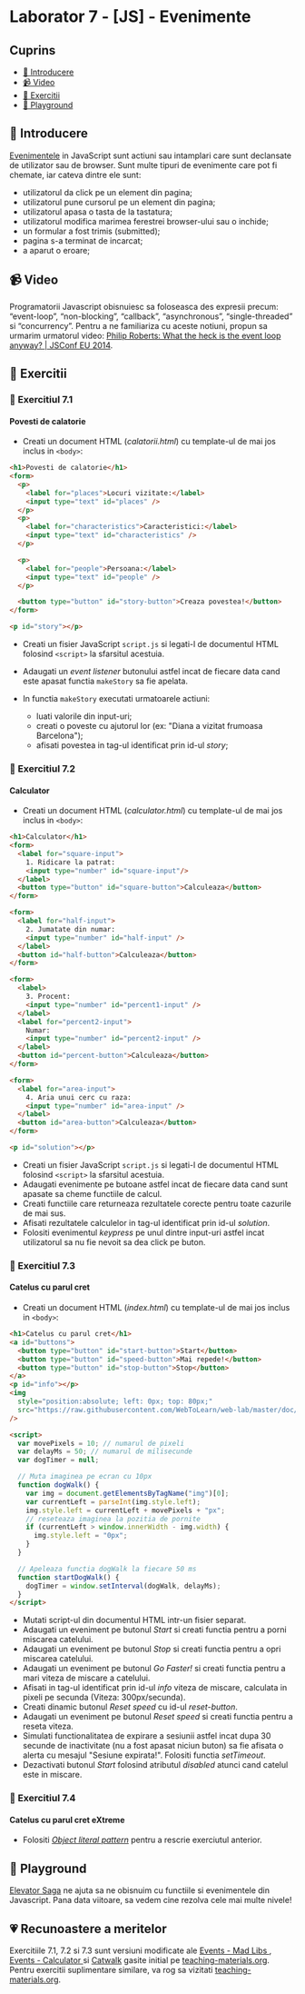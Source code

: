 # Laborator 7 - [JS] - Evenimente

## Cuprins

- [🦉 Introducere](#-Introducere)
- [📹 Video](#-Video)
- [🎢 Exercitii](#-Exercitii)
- [🚀 Playground](#-Playground)

## 🦉 Introducere

[Evenimentele](https://developer.mozilla.org/en-US/docs/Web/Events) in JavaScript sunt actiuni sau intamplari care sunt declansate de utilizator sau de browser.
Sunt multe tipuri de evenimente care pot fi chemate, iar cateva dintre ele sunt:

- utilizatorul da click pe un element din pagina;
- utilizatorul pune cursorul pe un element din pagina;
- utilizatorul apasa o tasta de la tastatura;
- utilizatorul modifica marimea ferestrei browser-ului sau o inchide;
- un formular a fost trimis (submitted);
- pagina s-a terminat de incarcat;
- a aparut o eroare;

## 📹 Video

Programatorii Javascript obisnuiesc sa foloseasca des expresii precum: “event-loop”, “non-blocking”, “callback”, “asynchronous”, “single-threaded” si “concurrency”. Pentru a ne familiariza cu aceste notiuni, propun sa urmarim urmatorul video:
[Philip Roberts: What the heck is the event loop anyway? | JSConf EU 2014](https://www.youtube.com/watch?v=8aGhZQkoFbQ&t=420s).

## 🎢 Exercitii

### 💪 Exercitiul 7.1

#### Povesti de calatorie

- Creati un document HTML (_calatorii.html_) cu template-ul de mai jos inclus in `<body>`:

```html
<h1>Povesti de calatorie</h1>
<form>
  <p>
    <label for="places">Locuri vizitate:</label>
    <input type="text" id="places" />
  </p>
  <p>
    <label for="characteristics">Caracteristici:</label>
    <input type="text" id="characteristics" />
  </p>

  <p>
    <label for="people">Persoana:</label>
    <input type="text" id="people" />
  </p>

  <button type="button" id="story-button">Creaza povestea!</button>
</form>

<p id="story"></p>
```

- Creati un fisier JavaScript `script.js` si legati-l de documentul HTML folosind `<script>` la sfarsitul acestuia.
- Adaugati un _event listener_ butonului astfel incat de fiecare data cand este apasat functia `makeStory` sa fie apelata.
- In functia `makeStory` executati urmatoarele actiuni:

  - luati valorile din input-uri;
  - creati o poveste cu ajutorul lor (ex: "Diana a vizitat frumoasa Barcelona");
  - afisati povestea in tag-ul identificat prin id-ul _story_;

### 💪 Exercitiul 7.2

#### Calculator

- Creati un document HTML (_calculator.html_) cu template-ul de mai jos inclus in `<body>`:

```html
<h1>Calculator</h1>
<form>
  <label for="square-input">
    1. Ridicare la patrat:
    <input type="number" id="square-input"/>
  </label>
  <button type="button" id="square-button">Calculeaza</button>
</form>

<form>
  <label for="half-input">
    2. Jumatate din numar:
    <input type="number" id="half-input" />
  </label>
  <button id="half-button">Calculeaza</button>
</form>

<form>
  <label>
    3. Procent:
    <input type="number" id="percent1-input" />
  </label>
  <label for="percent2-input">
    Numar:
    <input type="number" id="percent2-input" />
  </label>
  <button id="percent-button">Calculeaza</button>
</form>

<form>
  <label for="area-input">
    4. Aria unui cerc cu raza:
    <input type="number" id="area-input" />
  </label>
  <button id="area-button">Calculeaza</button>
</form>

<p id="solution"></p>
```

- Creati un fisier JavaScript `script.js` si legati-l de documentul HTML folosind `<script>` la sfarsitul acestuia.
- Adaugati evenimente pe butoane astfel incat de fiecare data cand sunt apasate sa cheme functiile de calcul.
- Creati functiile care returneaza rezultatele corecte pentru toate cazurile de mai sus.
- Afisati rezultatele calculelor in tag-ul identificat prin id-ul _solution_.
- Folositi evenimentul _keypress_ pe unul dintre input-uri astfel incat utilizatorul sa nu fie nevoit sa dea click pe buton.

### 💪 Exercitiul 7.3

#### Catelus cu parul cret

- Creati un document HTML (_index.html_) cu template-ul de mai jos inclus in `<body>`:

```html
<h1>Catelus cu parul cret</h1>
<a id="buttons">
  <button type="button" id="start-button">Start</button>
  <button type="button" id="speed-button">Mai repede!</button>
  <button type="button" id="stop-button">Stop</button>
</a>
<p id="info"></p>
<img
  style="position:absolute; left: 0px; top: 80px;"
  src="https://raw.githubusercontent.com/WebToLearn/web-lab/master/doc/lab-7-ro/dog.gif"
/>

<script>
  var movePixels = 10; // numarul de pixeli
  var delayMs = 50; // numarul de milisecunde
  var dogTimer = null;

  // Muta imaginea pe ecran cu 10px
  function dogWalk() {
    var img = document.getElementsByTagName("img")[0];
    var currentLeft = parseInt(img.style.left);
    img.style.left = currentLeft + movePixels + "px";
    // reseteaza imaginea la pozitia de pornite
    if (currentLeft > window.innerWidth - img.width) {
      img.style.left = "0px";
    }
  }

  // Apeleaza functia dogWalk la fiecare 50 ms
  function startDogWalk() {
    dogTimer = window.setInterval(dogWalk, delayMs);
  }
</script>
```

- Mutati script-ul din documentul HTML intr-un fisier separat.
- Adaugati un eveniment pe butonul _Start_ si creati functia pentru a porni miscarea catelului.
- Adaugati un eveniment pe butonul _Stop_ si creati functia pentru a opri miscarea catelului.
- Adaugati un eveniment pe butonul _Go Faster!_ si creati functia pentru a mari viteza de miscare a catelului.
- Afisati in tag-ul identificat prin id-ul _info_ viteza de miscare, calculata in pixeli pe secunda (Viteza: 300px/secunda).
- Creati dinamic butonul _Reset speed_ cu id-ul _reset-button_.
- Adaugati un eveniment pe butonul _Reset speed_ si creati functia pentru a reseta viteza.
- Simulati functionalitatea de expirare a sesiunii astfel incat dupa 30 secunde de inactivitate (nu a fost apasat niciun buton) sa fie afisata o alerta cu mesajul "Sesiune expirata!". Folositi functia _setTimeout_.
- Dezactivati butonul _Start_ folosind atributul _disabled_ atunci cand catelul este in miscare.

### 🎁 Exercitiul 7.4

#### Catelus cu parul cret eXtreme

- Folositi _[Object literal pattern](https://addyosmani.com/resources/essentialjsdesignpatterns/book/#modulepatternjavascript)_ pentru a rescrie exerciutul anterior.

## 🚀 Playground

[Elevator Saga](https://play.elevatorsaga.com/) ne ajuta sa ne obisnuim cu functiile si evenimentele din Javascript. Pana data viitoare, sa vedem cine rezolva cele mai multe nivele!

## 💗 Recunoastere a meritelor

Exercitiile 7.1, 7.2 si 7.3 sunt versiuni modificate ale [Events - Mad Libs
](https://www.teaching-materials.org/jsweb/exercises/events), [Events - Calculator
](https://www.teaching-materials.org/jsweb/exercises/events) si [Catwalk](https://www.teaching-materials.org/jsweb/exercises/catwalk) gasite initial pe [teaching-materials.org](teaching-materials.org). Pentru exercitii suplimentare similare, va rog sa vizitati [teaching-materials.org](teaching-materials.org).